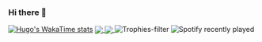 ### Hi there 👋

<!--
**hugdesousa/hugdesousa** is a ✨ _special_ ✨ repository because its `README.md` (this file) appears on your GitHub profile.

Here are some ideas to get you started:

- 🔭 I’m currently working on ...
- 🌱 I’m currently learning ...
- 👯 I’m looking to collaborate on ...
- 🤔 I’m looking for help with ...
- 💬 Ask me about ...
- 📫 How to reach me: ...
- 😄 Pronouns: ...
- ⚡ Fun fact: ...
-->

<!-- Get those stats up buddy
[![Hugo's GitHub stats](https://github-readme-stats.vercel.app/api?username=hugdesousa)](https://github.com/hugdesousa/github-readme-stats&theme=gruvbox)
[![Top Langs](https://github-readme-stats.vercel.app/api/top-langs/?username=hugdesousa)](https://github.com/hugdesousa/github-readme-stats&theme=gruvbox)-->


[![Hugo's WakaTime stats](https://github-readme-stats.vercel.app/api/wakatime?username=hugdesousa)](https://github.com/hugdesousa/github-readme-stats)
<a href="https://github.com/hugdesousa/github-readme-stats">
  <img align="center" src="https://github-readme-stats.vercel.app/api/pin/?username=hugdesousa&repo=github-readme-stats" />
</a>
<a href="https://github.com/hugdesousa/convoychat">
  <img align="center" src="https://github-readme-stats.vercel.app/api/pin/?username=hugdesousa&repo=convoychat" />
</a>
![Trophies-filter](https://github-profile-trophy.vercel.app/?username=hugdesousa&rank=-UNKNOWN&row=1&column=3&theme=gruvbox&margin-w=15)
![Spotify recently played](https://spotify-recently-played-readme.vercel.app/api?user=rb1c5x1dhrhxvatbn5000xjwm&count=3)

